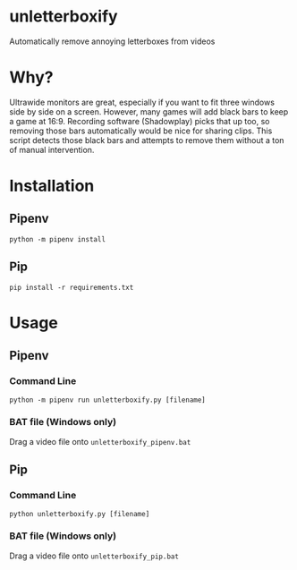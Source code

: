 # unletterboxify

Automatically remove annoying letterboxes from videos

# Why?
Ultrawide monitors are great, especially if you want to fit three windows side by side on a screen. However, many games will add black bars to keep a game at 16:9. Recording software (Shadowplay) picks that up too, so removing those bars automatically would be nice for sharing clips. This script detects those black bars and attempts to remove them without a ton of manual intervention.

# Installation

## Pipenv

`python -m pipenv install`

## Pip

`pip install -r requirements.txt`

# Usage

## Pipenv

### Command Line

`python -m pipenv run unletterboxify.py [filename]`

### BAT file (Windows only)

Drag a video file onto `unletterboxify_pipenv.bat`

## Pip

### Command Line

`python unletterboxify.py [filename]`

### BAT file (Windows only)

Drag a video file onto `unletterboxify_pip.bat`